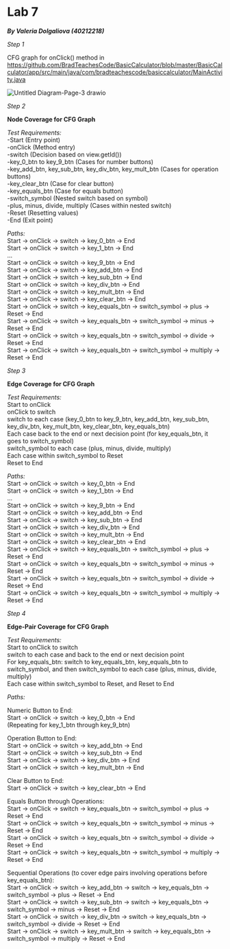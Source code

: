 # Lab 7
***By Valeria Dolgaliova (40212218)***

*Step 1*

CFG graph for onClick() method in https://github.com/BradTeachesCode/BasicCalculator/blob/master/BasicCalculator/app/src/main/java/com/bradteachescode/basiccalculator/MainActivity.java 

![Untitled Diagram-Page-3 drawio](https://github.com/SOEN345-WINTER2024/cfg-graph-lab-valeriad0l/assets/91857937/49fbfd0e-e587-40ae-9eb1-dccaa883a627)

*Step 2* <br>

**Node Coverage for CFG Graph** 

*Test Requirements:* <br>
-Start (Entry point) <br>
-onClick (Method entry) <br>
-switch (Decision based on view.getId()) <br>
-key_0_btn to key_9_btn (Cases for number buttons) <br>
-key_add_btn, key_sub_btn, key_div_btn, key_mult_btn (Cases for operation buttons) <br>
-key_clear_btn (Case for clear button) <br>
-key_equals_btn (Case for equals button) <br>
-switch_symbol (Nested switch based on symbol) <br>
-plus, minus, divide, multiply (Cases within nested switch) <br>
-Reset (Resetting values) <br>
-End (Exit point) <br>

*Paths:* <br>
Start → onClick → switch → key_0_btn → End <br>
Start → onClick → switch → key_1_btn → End <br>
... <br>
Start → onClick → switch → key_9_btn → End <br>
Start → onClick → switch → key_add_btn → End <br>
Start → onClick → switch → key_sub_btn → End <br>
Start → onClick → switch → key_div_btn → End <br>
Start → onClick → switch → key_mult_btn → End <br>
Start → onClick → switch → key_clear_btn → End <br>
Start → onClick → switch → key_equals_btn → switch_symbol → plus → Reset → End <br>
Start → onClick → switch → key_equals_btn → switch_symbol → minus → Reset → End <br>
Start → onClick → switch → key_equals_btn → switch_symbol → divide → Reset → End <br>
Start → onClick → switch → key_equals_btn → switch_symbol → multiply → Reset → End <br>

*Step 3* <br>

**Edge Coverage for CFG Graph**

*Test Requirements:* <br>
Start to onClick <br>
onClick to switch <br>
switch to each case (key_0_btn to key_9_btn, key_add_btn, key_sub_btn, key_div_btn, key_mult_btn, key_clear_btn, key_equals_btn) <br>
Each case back to the end or next decision point (for key_equals_btn, it goes to switch_symbol) <br>
switch_symbol to each case (plus, minus, divide, multiply) <br>
Each case within switch_symbol to Reset <br>
Reset to End <br>

*Paths:* <br>
Start → onClick → switch → key_0_btn → End <br>
Start → onClick → switch → key_1_btn → End <br>
... <br>
Start → onClick → switch → key_9_btn → End <br>
Start → onClick → switch → key_add_btn → End <br>
Start → onClick → switch → key_sub_btn → End <br>
Start → onClick → switch → key_div_btn → End <br>
Start → onClick → switch → key_mult_btn → End <br>
Start → onClick → switch → key_clear_btn → End <br>
Start → onClick → switch → key_equals_btn → switch_symbol → plus → Reset → End <br>
Start → onClick → switch → key_equals_btn → switch_symbol → minus → Reset → End <br>
Start → onClick → switch → key_equals_btn → switch_symbol → divide → Reset → End <br>
Start → onClick → switch → key_equals_btn → switch_symbol → multiply → Reset → End <br>

*Step 4* <br>

**Edge-Pair Coverage for CFG Graph**

*Test Requirements:* <br>
Start to onClick to switch  <br>
switch to each case and back to the end or next decision point  <br>
For key_equals_btn: switch to key_equals_btn, key_equals_btn to switch_symbol, and then switch_symbol to each case (plus, minus, divide, multiply)  <br>
Each case within switch_symbol to Reset, and Reset to End  <br>

*Paths:* <br>

Numeric Button to End: <br>
Start → onClick → switch → key_0_btn → End <br>
(Repeating for key_1_btn through key_9_btn) <br>

Operation Button to End: <br>
Start → onClick → switch → key_add_btn → End <br>
Start → onClick → switch → key_sub_btn → End <br>
Start → onClick → switch → key_div_btn → End <br>
Start → onClick → switch → key_mult_btn → End <br>

Clear Button to End: <br>
Start → onClick → switch → key_clear_btn → End <br>

Equals Button through Operations: <br>
Start → onClick → switch → key_equals_btn → switch_symbol → plus → Reset → End <br>
Start → onClick → switch → key_equals_btn → switch_symbol → minus → Reset → End <br>
Start → onClick → switch → key_equals_btn → switch_symbol → divide → Reset → End <br>
Start → onClick → switch → key_equals_btn → switch_symbol → multiply → Reset → End <br>

Sequential Operations (to cover edge pairs involving operations before key_equals_btn): <br>
Start → onClick → switch → key_add_btn → switch → key_equals_btn → switch_symbol → plus → Reset → End <br>
Start → onClick → switch → key_sub_btn → switch → key_equals_btn → switch_symbol → minus → Reset → End <br>
Start → onClick → switch → key_div_btn → switch → key_equals_btn → switch_symbol → divide → Reset → End <br>
Start → onClick → switch → key_mult_btn → switch → key_equals_btn → switch_symbol → multiply → Reset → End <br>
